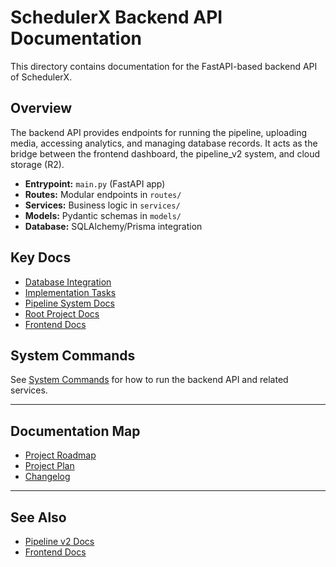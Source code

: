 # SchedulerX Backend API Documentation

This directory contains documentation for the FastAPI-based backend API of SchedulerX.

## Overview
The backend API provides endpoints for running the pipeline, uploading media, accessing analytics, and managing database records. It acts as the bridge between the frontend dashboard, the pipeline_v2 system, and cloud storage (R2).

- **Entrypoint:** `main.py` (FastAPI app)
- **Routes:** Modular endpoints in `routes/`
- **Services:** Business logic in `services/`
- **Models:** Pydantic schemas in `models/`
- **Database:** SQLAlchemy/Prisma integration

## Key Docs
- [Database Integration](database.md)
- [Implementation Tasks](Tasks.md)
- [Pipeline System Docs](../../pipeline_v2/docs/README.md)
- [Root Project Docs](../../../docs/README.md)
- [Frontend Docs](../../../frontend/README.md)

## System Commands
See [System Commands](../../../docs/system_cmds.md) for how to run the backend API and related services.

---

## Documentation Map
- [Project Roadmap](../../../docs/ROADMAP.md)
- [Project Plan](../../../docs/plan.md)
- [Changelog](../../../docs/CHANGELOG.md)

---

## See Also
- [Pipeline v2 Docs](../../pipeline_v2/docs/README.md)
- [Frontend Docs](../../../frontend/README.md)

